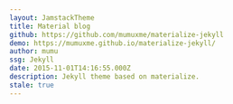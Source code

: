 ```yaml
---
layout: JamstackTheme
title: Material blog
github: https://github.com/mumuxme/materialize-jekyll
demo: https://mumuxme.github.io/materialize-jekyll/
author: mumu
ssg: Jekyll
date: 2015-11-01T14:16:55.000Z
description: Jekyll theme based on materialize.
stale: true
---
```

